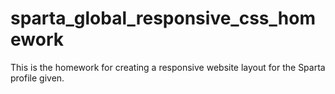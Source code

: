 # sparta_global_responsive_css_homework
This is the homework for creating a responsive website layout for the Sparta profile given.
